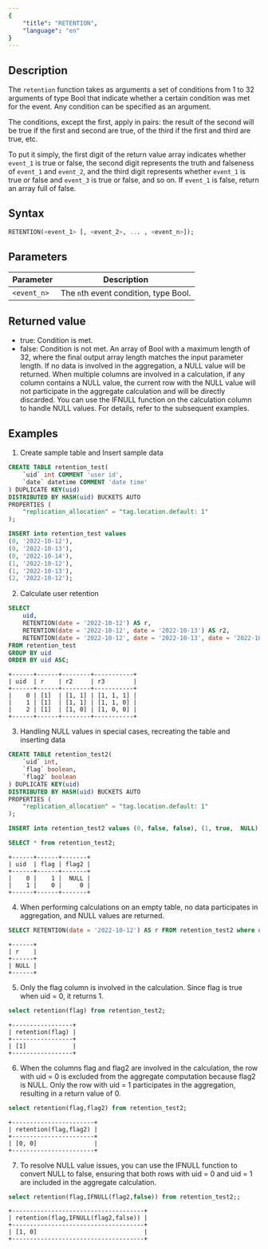 ```yaml
---
{
    "title": "RETENTION",
    "language": "en"
}
---
```


## Description

The `retention` function takes as arguments a set of conditions from 1 to 32 arguments of type Bool that indicate whether a certain condition was met for the event. Any condition can be specified as an argument.

The conditions, except the first, apply in pairs: the result of the second will be true if the first and second are true, of the third if the first and third are true, etc.

To put it simply, the first digit of the return value array indicates whether `event_1` is true or false, the second digit represents the truth and falseness of `event_1` and `event_2`, and the third digit represents whether `event_1` is true or false and `event_3` is true or false, and so on. If `event_1` is false, return an array full of false.

## Syntax

```sql
RETENTION(<event_1> [, <event_2>, ... , <event_n>]);
```

## Parameters

| Parameter | Description |
| -- | -- |
| `<event_n>` | The `n`th event condition, type Bool. |

## Returned value
- true: Condition is met.
- false: Condition is not met.
An array of Bool with a maximum length of 32, where the final output array length matches the input parameter length.
If no data is involved in the aggregation, a NULL value will be returned.
When multiple columns are involved in a calculation, if any column contains a NULL value, the current row with the NULL value will not participate in the aggregate calculation and will be directly discarded.
You can use the IFNULL function on the calculation column to handle NULL values. For details, refer to the subsequent examples.

## Examples

1. Create sample table and Insert sample data

```sql
CREATE TABLE retention_test(
    `uid` int COMMENT 'user id', 
    `date` datetime COMMENT 'date time' 
) DUPLICATE KEY(uid) 
DISTRIBUTED BY HASH(uid) BUCKETS AUTO
PROPERTIES ( 
    "replication_allocation" = "tag.location.default: 1"
);

INSERT into retention_test values 
(0, '2022-10-12'),
(0, '2022-10-13'),
(0, '2022-10-14'),
(1, '2022-10-12'),
(1, '2022-10-13'),
(2, '2022-10-12');
```

2. Calculate user retention

```sql
SELECT 
    uid,     
    RETENTION(date = '2022-10-12') AS r,
    RETENTION(date = '2022-10-12', date = '2022-10-13') AS r2,
    RETENTION(date = '2022-10-12', date = '2022-10-13', date = '2022-10-14') AS r3 
FROM retention_test 
GROUP BY uid 
ORDER BY uid ASC;
```

```text
+------+------+--------+-----------+
| uid  | r    | r2     | r3        |
+------+------+--------+-----------+
|    0 | [1]  | [1, 1] | [1, 1, 1] |
|    1 | [1]  | [1, 1] | [1, 1, 0] |
|    2 | [1]  | [1, 0] | [1, 0, 0] |
+------+------+--------+-----------+
```

3. Handling NULL values in special cases, recreating the table and inserting data

```sql
CREATE TABLE retention_test2(
    `uid` int, 
    `flag` boolean,
    `flag2` boolean
) DUPLICATE KEY(uid) 
DISTRIBUTED BY HASH(uid) BUCKETS AUTO
PROPERTIES ( 
    "replication_allocation" = "tag.location.default: 1"
);

INSERT into retention_test2 values (0, false, false), (1, true,  NULL);

SELECT * from retention_test2;
```

```text
+------+------+-------+
| uid  | flag | flag2 |
+------+------+-------+
|    0 |    1 |  NULL |
|    1 |    0 |     0 |
+------+------+-------+
```


4. When performing calculations on an empty table, no data participates in aggregation, and NULL values are returned.

```sql
SELECT RETENTION(date = '2022-10-12') AS r FROM retention_test2 where uid is NULL;
```

```text
+------+
| r    |
+------+
| NULL |
+------+
```

5. Only the flag column is involved in the calculation. Since flag is true when uid = 0, it returns 1.

```sql
select retention(flag) from retention_test2;
```

```text
+-----------------+
| retention(flag) |
+-----------------+
| [1]             |
+-----------------+
```

6. When the columns flag and flag2 are involved in the calculation, the row with uid = 0 is excluded from the aggregate computation because flag2 is NULL. Only the row with uid = 1 participates in the aggregation, resulting in a return value of 0.

```sql
select retention(flag,flag2) from retention_test2;
```

```text
+-----------------------+
| retention(flag,flag2) |
+-----------------------+
| [0, 0]                |
+-----------------------+
```

7. To resolve NULL value issues, you can use the IFNULL function to convert NULL to false, ensuring that both rows with uid = 0 and uid = 1 are included in the aggregate calculation.

```sql
select retention(flag,IFNULL(flag2,false)) from retention_test2;;
```

```text
+-------------------------------------+
| retention(flag,IFNULL(flag2,false)) |
+-------------------------------------+
| [1, 0]                              |
+-------------------------------------+
```
